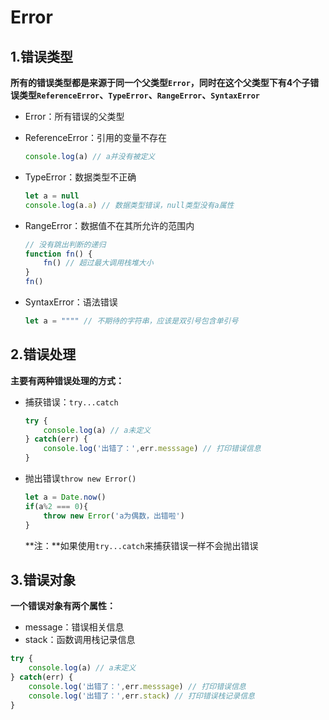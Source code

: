 # Error

## 1.错误类型

**所有的错误类型都是来源于同一个父类型`Error`，同时在这个父类型下有4个子错误类型`ReferenceError`、`TypeError`、`RangeError`、`SyntaxError`**

- Error：所有错误的父类型

- ReferenceError：引用的变量不存在

  ```js
  console.log(a) // a并没有被定义
  ```

- TypeError：数据类型不正确

  ```js
  let a = null
  console.log(a.a) // 数据类型错误，null类型没有a属性
  ```

- RangeError：数据值不在其所允许的范围内

  ```js
  // 没有跳出判断的递归
  function fn() {
      fn() // 超过最大调用栈堆大小
  }
  fn()
  ```

- SyntaxError：语法错误

  ```js
  let a = """" // 不期待的字符串，应该是双引号包含单引号
  ```

  

## 2.错误处理

**主要有两种错误处理的方式：**

- 捕获错误：`try...catch`

  ```js
  try {
      console.log(a) // a未定义
  } catch(err) {
      console.log('出错了：',err.messsage) // 打印错误信息
  }
  ```

- 抛出错误`throw new Error()`

  ```js
  let a = Date.now()
  if(a%2 === 0){
      throw new Error('a为偶数，出错啦')
  }
  ```

  **注：**如果使用`try...catch`来捕获错误一样不会抛出错误



## 3.错误对象

**一个错误对象有两个属性：**

- message：错误相关信息
- stack：函数调用栈记录信息

```js
try {
    console.log(a) // a未定义
} catch(err) {
    console.log('出错了：',err.messsage) // 打印错误信息
    console.log('出错了：',err.stack) // 打印错误栈记录信息
}
```

